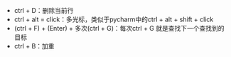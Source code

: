 - ctrl + D：删除当前行
- ctrl + alt = click：多光标，类似于pycharm中的ctrl + alt + shift + click
- (ctrl + F) + (Enter) + 多次(ctrl + G)：每次ctrl + G 就是查找下一个查找到的目标
- ctrl + B：加重
